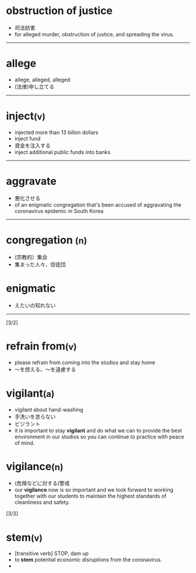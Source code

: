 <h1>obstruction of justice</h1>

- 司法妨害
- for alleged murder, obstruction of justice, and spreading the virus.

<hr />

<h1>allege</h1>

- allege, alleged, alleged
- (法律)申し立てる

<hr />

<h1>inject<small>(v)</small></h1>

- injected more than 13 billon dollars
- inject fund
- 資金を注入する
- inject additional public funds into banks

<hr />

<h1>aggravate</h1>

- 悪化させる
- of an enigmatic congregation that's been accused of aggravating the coronavirus epidemic in South Korea

<hr />

<h1>congregation <small>(n)</small></h1>

- (宗教的）集会
- 集まった人々、信徒団

<h1>enigmatic</h1>

- えたいの知れない

<hr />

[3/2]

<h1>refrain from<small>(v)</small></h1>

- please refrain from coming into the studios and stay home
- ～を控える、～を遠慮する

<h1>vigilant<small>(a)</small></h1>

- vigilant about hand-washing
- 手洗いを怠らない
- ビジラント
- it is important to stay **vigilant** and do what we can to provide the best environment in our studios so you can continue to practice with peace of mind.

<h1>vigilance<small>(n)</small></h1>

- (危険などに対する)警戒
- our **vigilance** now is so important and we look forward to working together with our students to maintain the highest standards of cleanliness and safety.

[3/3]

<h1>stem<small>(v)</small></h1>

- [transitive verb] STOP, dam up
- to **stem** potential economic disruptions from the coronavirus.
-
